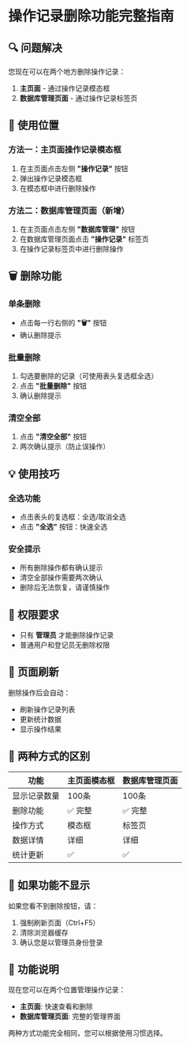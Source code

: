 # 操作记录删除功能完整指南

## 🔍 问题解决

您现在可以在两个地方删除操作记录：
1. **主页面** - 通过操作记录模态框
2. **数据库管理页面** - 通过操作记录标签页

## 📍 使用位置

### 方法一：主页面操作记录模态框
1. 在主页面点击左侧 **"操作记录"** 按钮
2. 弹出操作记录模态框
3. 在模态框中进行删除操作

### 方法二：数据库管理页面（新增）
1. 在主页面点击左侧 **"数据库管理"** 按钮
2. 在数据库管理页面点击 **"操作记录"** 标签页
3. 在操作记录标签页中进行删除操作

## 🗑️ 删除功能

### 单条删除
- 点击每一行右侧的 **"🗑️"** 按钮
- 确认删除提示

### 批量删除
1. 勾选要删除的记录（可使用表头复选框全选）
2. 点击 **"批量删除"** 按钮
3. 确认删除提示

### 清空全部
1. 点击 **"清空全部"** 按钮
2. 两次确认提示（防止误操作）

## 💡 使用技巧

### 全选功能
- 点击表头的复选框：全选/取消全选
- 点击 **"全选"** 按钮：快速全选

### 安全提示
- 所有删除操作都有确认提示
- 清空全部操作需要两次确认
- 删除后无法恢复，请谨慎操作

## 🔑 权限要求

- 只有 **管理员** 才能删除操作记录
- 普通用户和登记员无删除权限

## 📱 页面刷新

删除操作后会自动：
- 刷新操作记录列表
- 更新统计数据
- 显示操作结果

## 🎯 两种方式的区别

| 功能 | 主页面模态框 | 数据库管理页面 |
|------|-------------|----------------|
| 显示记录数量 | 100条 | 100条 |
| 删除功能 | ✅ 完整 | ✅ 完整 |
| 操作方式 | 模态框 | 标签页 |
| 数据详情 | 详细 | 详细 |
| 统计更新 | ✅ | ✅ |

## 🔄 如果功能不显示

如果您看不到删除按钮，请：
1. 强制刷新页面（Ctrl+F5）
2. 清除浏览器缓存
3. 确认您是以管理员身份登录

## 📝 功能说明

现在您可以在两个位置管理操作记录：
- **主页面**: 快速查看和删除
- **数据库管理页面**: 完整的管理界面

两种方式功能完全相同，您可以根据使用习惯选择。 